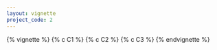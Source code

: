 ```yaml
---
layout: vignette
project_code: 2
---
```


{% vignette %}
{% c C1 %}
{% c C2 %}
{% c C3 %}
{% endvignette %}